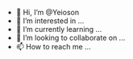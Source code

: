 - 👋 Hi, I’m @Yeioson
- 👀 I’m interested in ...
- 🌱 I’m currently learning ...
- 💞️ I’m looking to collaborate on ...
- 📫 How to reach me ...

<!---
Yeioson/Yeioson is a ✨ special ✨ repository because its `README.md` (this file) appears on your GitHub profile.
You can click the Preview link to take a look at your changes.
--->

